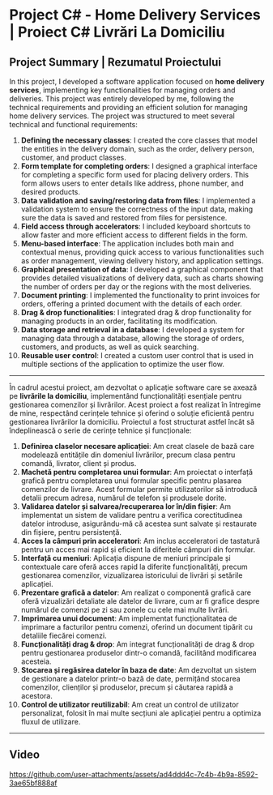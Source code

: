 # Project C# - Home Delivery Services | Proiect C# Livrări La Domiciliu

## Project Summary | Rezumatul Proiectului

In this project, I developed a software application focused on **home delivery services**, implementing key functionalities for managing orders and deliveries. This project was entirely developed by me, following the technical requirements and providing an efficient solution for managing home delivery services. The project was structured to meet several technical and functional requirements:

1. **Defining the necessary classes**: I created the core classes that model the entities in the delivery domain, such as the order, delivery person, customer, and product classes.
2. **Form template for completing orders**: I designed a graphical interface for completing a specific form used for placing delivery orders. This form allows users to enter details like address, phone number, and desired products.
3. **Data validation and saving/restoring data from files**: I implemented a validation system to ensure the correctness of the input data, making sure the data is saved and restored from files for persistence.
4. **Field access through accelerators**: I included keyboard shortcuts to allow faster and more efficient access to different fields in the form.
5. **Menu-based interface**: The application includes both main and contextual menus, providing quick access to various functionalities such as order management, viewing delivery history, and application settings.
6. **Graphical presentation of data**: I developed a graphical component that provides detailed visualizations of delivery data, such as charts showing the number of orders per day or the regions with the most deliveries.
7. **Document printing**: I implemented the functionality to print invoices for orders, offering a printed document with the details of each order.
8. **Drag & drop functionalities**: I integrated drag & drop functionality for managing products in an order, facilitating its modification.
9. **Data storage and retrieval in a database**: I developed a system for managing data through a database, allowing the storage of orders, customers, and products, as well as quick searching.
10. **Reusable user control**: I created a custom user control that is used in multiple sections of the application to optimize the user flow.
---
În cadrul acestui proiect, am dezvoltat o aplicație software care se axează pe **livrările la domiciliu**, implementând funcționalități esențiale pentru gestionarea comenzilor și livrărilor. Acest proiect a fost realizat în întregime de mine, respectând cerințele tehnice și oferind o soluție eficientă pentru gestionarea livrărilor la domiciliu. Proiectul a fost structurat astfel încât să îndeplinească o serie de cerințe tehnice și funcționale:

1. **Definirea claselor necesare aplicației**: Am creat clasele de bază care modelează entitățile din domeniul livrărilor, precum clasa pentru comandă, livrator, client și produs.
2. **Machetă pentru completarea unui formular**: Am proiectat o interfață grafică pentru completarea unui formular specific pentru plasarea comenzilor de livrare. Acest formular permite utilizatorilor să introducă detalii precum adresa, numărul de telefon și produsele dorite.
3. **Validarea datelor și salvarea/recuperarea lor în/din fișier**: Am implementat un sistem de validare pentru a verifica corectitudinea datelor introduse, asigurându-mă că acestea sunt salvate și restaurate din fișiere, pentru persistență.
4. **Acces la câmpuri prin acceleratori**: Am inclus acceleratori de tastatură pentru un acces mai rapid și eficient la diferitele câmpuri din formular.
5. **Interfață cu meniuri**: Aplicația dispune de meniuri principale și contextuale care oferă acces rapid la diferite funcționalități, precum gestionarea comenzilor, vizualizarea istoricului de livrări și setările aplicației.
6. **Prezentare grafică a datelor**: Am realizat o componentă grafică care oferă vizualizări detaliate ale datelor de livrare, cum ar fi grafice despre numărul de comenzi pe zi sau zonele cu cele mai multe livrări.
7. **Imprimarea unui document**: Am implementat funcționalitatea de imprimare a facturilor pentru comenzi, oferind un document tipărit cu detaliile fiecărei comenzi.
8. **Funcționalități drag & drop**: Am integrat funcționalități de drag & drop pentru gestionarea produselor dintr-o comandă, facilitând modificarea acesteia.
9. **Stocarea și regăsirea datelor în baza de date**: Am dezvoltat un sistem de gestionare a datelor printr-o bază de date, permițând stocarea comenzilor, clienților și produselor, precum și căutarea rapidă a acestora.
10. **Control de utilizator reutilizabil**: Am creat un control de utilizator personalizat, folosit în mai multe secțiuni ale aplicației pentru a optimiza fluxul de utilizare.

---

## Video
https://github.com/user-attachments/assets/ad4ddd4c-7c4b-4b9a-8592-3ae65bf888af
